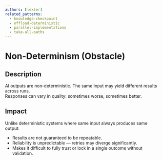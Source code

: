 ```yaml
---
authors: [lexler]
related_patterns:
  - knowledge-checkpoint
  - offload-deterministic
  - parallel-implementations
  - take-all-paths
---
```


# Non-Determinism (Obstacle)

## Description
AI outputs are non-deterministic. The same input may yield different results across runs.  
Responses can vary in quality: sometimes worse, sometimes better.

## Impact
Unlike deterministic systems where same input always produces same output:
- Results are not guaranteed to be repeatable.
- Reliability is unpredictable — retries may diverge significantly.
- Makes it difficult to fully trust or lock in a single outcome without validation.

